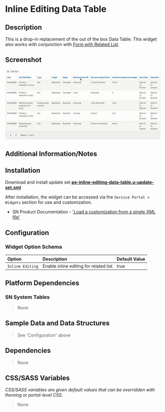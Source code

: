 # Inline Editing Data Table

## Description

This is a drop-in replacement of the out of the box Data Table. This widget also works with conjunction with [Form with Related List](../pe-form-with-related-list/).

## Screenshot

![Form with Related List](../images/pe-inline-editing-data-table.gif)

## Additional Information/Notes



## Installation

Download and install update set **[pe-inline-editing-data-table.u-update-set.xml](https://github.com/platform-experience/serviceportal-widget-library/blob/master/pe-inline-editing-data-table/pe-inline-editing-data-table.u-update-set.xml)**

After installation, the widget can be accessed via the `Service Portal > Widgets` section for use and customization.

* SN Product Documentation - ['Load a customization from a single XML file'](https://docs.servicenow.com/bundle/kingston-application-development/page/build/system-update-sets/task/t_SaveAnUpdateSetAsAnXMLFile.html)

## Configuration

### Widget Option Schema

| Option | Description | Default Value |
| :--- | :--- | :--- |
| `Inline Editing` | Enable inline editing for related list   | true |

## Platform Dependencies

### SN System Tables

> None

## Sample Data and Data Structures

> See 'Configuration' above

## Dependencies

> None

## CSS/SASS Variables

_CSS/SASS variables are given default values that can be overridden with theming or portal-level CSS._

> None